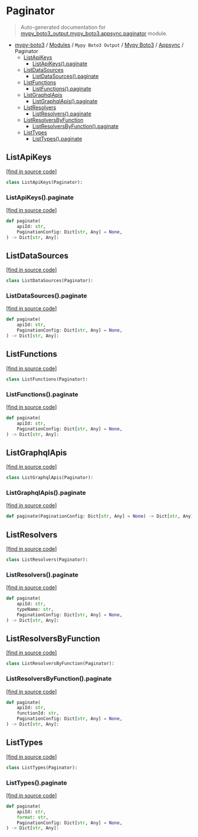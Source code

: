 # Paginator

> Auto-generated documentation for [mypy_boto3_output.mypy_boto3.appsync.paginator](https://github.com/vemel/mypy_boto3/blob/master/mypy_boto3_output/mypy_boto3/appsync/paginator.py) module.

- [mypy-boto3](../../../README.md#mypy_boto3) / [Modules](../../../MODULES.md#mypy-boto3-modules) / `Mypy Boto3 Output` / [Mypy Boto3](../index.md#mypy-boto3) / [Appsync](index.md#appsync) / Paginator
    - [ListApiKeys](#listapikeys)
        - [ListApiKeys().paginate](#listapikeyspaginate)
    - [ListDataSources](#listdatasources)
        - [ListDataSources().paginate](#listdatasourcespaginate)
    - [ListFunctions](#listfunctions)
        - [ListFunctions().paginate](#listfunctionspaginate)
    - [ListGraphqlApis](#listgraphqlapis)
        - [ListGraphqlApis().paginate](#listgraphqlapispaginate)
    - [ListResolvers](#listresolvers)
        - [ListResolvers().paginate](#listresolverspaginate)
    - [ListResolversByFunction](#listresolversbyfunction)
        - [ListResolversByFunction().paginate](#listresolversbyfunctionpaginate)
    - [ListTypes](#listtypes)
        - [ListTypes().paginate](#listtypespaginate)

## ListApiKeys

[[find in source code]](https://github.com/vemel/mypy_boto3/blob/master/mypy_boto3_output/mypy_boto3/appsync/paginator.py#L9)

```python
class ListApiKeys(Paginator):
```

### ListApiKeys().paginate

[[find in source code]](https://github.com/vemel/mypy_boto3/blob/master/mypy_boto3_output/mypy_boto3/appsync/paginator.py#L12)

```python
def paginate(
    apiId: str,
    PaginationConfig: Dict[str, Any] = None,
) -> Dict[str, Any]:
```

## ListDataSources

[[find in source code]](https://github.com/vemel/mypy_boto3/blob/master/mypy_boto3_output/mypy_boto3/appsync/paginator.py#L18)

```python
class ListDataSources(Paginator):
```

### ListDataSources().paginate

[[find in source code]](https://github.com/vemel/mypy_boto3/blob/master/mypy_boto3_output/mypy_boto3/appsync/paginator.py#L21)

```python
def paginate(
    apiId: str,
    PaginationConfig: Dict[str, Any] = None,
) -> Dict[str, Any]:
```

## ListFunctions

[[find in source code]](https://github.com/vemel/mypy_boto3/blob/master/mypy_boto3_output/mypy_boto3/appsync/paginator.py#L27)

```python
class ListFunctions(Paginator):
```

### ListFunctions().paginate

[[find in source code]](https://github.com/vemel/mypy_boto3/blob/master/mypy_boto3_output/mypy_boto3/appsync/paginator.py#L30)

```python
def paginate(
    apiId: str,
    PaginationConfig: Dict[str, Any] = None,
) -> Dict[str, Any]:
```

## ListGraphqlApis

[[find in source code]](https://github.com/vemel/mypy_boto3/blob/master/mypy_boto3_output/mypy_boto3/appsync/paginator.py#L36)

```python
class ListGraphqlApis(Paginator):
```

### ListGraphqlApis().paginate

[[find in source code]](https://github.com/vemel/mypy_boto3/blob/master/mypy_boto3_output/mypy_boto3/appsync/paginator.py#L39)

```python
def paginate(PaginationConfig: Dict[str, Any] = None) -> Dict[str, Any]:
```

## ListResolvers

[[find in source code]](https://github.com/vemel/mypy_boto3/blob/master/mypy_boto3_output/mypy_boto3/appsync/paginator.py#L43)

```python
class ListResolvers(Paginator):
```

### ListResolvers().paginate

[[find in source code]](https://github.com/vemel/mypy_boto3/blob/master/mypy_boto3_output/mypy_boto3/appsync/paginator.py#L46)

```python
def paginate(
    apiId: str,
    typeName: str,
    PaginationConfig: Dict[str, Any] = None,
) -> Dict[str, Any]:
```

## ListResolversByFunction

[[find in source code]](https://github.com/vemel/mypy_boto3/blob/master/mypy_boto3_output/mypy_boto3/appsync/paginator.py#L52)

```python
class ListResolversByFunction(Paginator):
```

### ListResolversByFunction().paginate

[[find in source code]](https://github.com/vemel/mypy_boto3/blob/master/mypy_boto3_output/mypy_boto3/appsync/paginator.py#L55)

```python
def paginate(
    apiId: str,
    functionId: str,
    PaginationConfig: Dict[str, Any] = None,
) -> Dict[str, Any]:
```

## ListTypes

[[find in source code]](https://github.com/vemel/mypy_boto3/blob/master/mypy_boto3_output/mypy_boto3/appsync/paginator.py#L61)

```python
class ListTypes(Paginator):
```

### ListTypes().paginate

[[find in source code]](https://github.com/vemel/mypy_boto3/blob/master/mypy_boto3_output/mypy_boto3/appsync/paginator.py#L64)

```python
def paginate(
    apiId: str,
    format: str,
    PaginationConfig: Dict[str, Any] = None,
) -> Dict[str, Any]:
```
